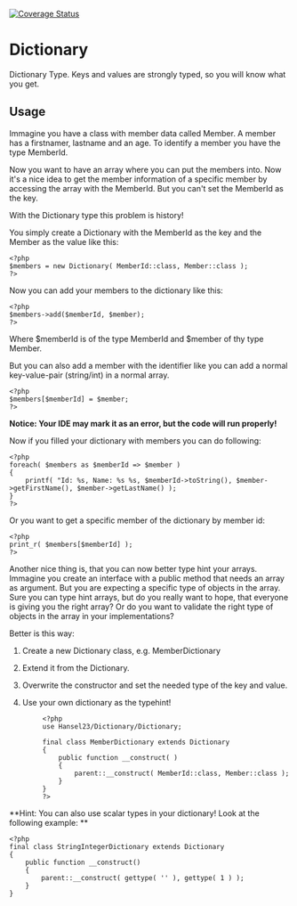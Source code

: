 [![Coverage Status](https://coveralls.io/repos/github/Hansel23/Dictionary/badge.svg?branch=master)](https://coveralls.io/github/Hansel23/Dictionary?branch=master)

# Dictionary

Dictionary Type. Keys and values are strongly typed, so you will know what you get.

## Usage

Immagine you have a class with member data called Member.
A member has a firstnamer, lastname and an age. To identify a member you have the type MemberId.

Now you want to have an array where you can put the members into. 
Now it's a nice idea to get the member information of a specific member by accessing the array with the MemberId.
But you can't set the MemberId as the key. 

With the Dictionary type this problem is history!

You simply create a Dictionary with the MemberId as the key and the Member as the value like this:

	<?php
	$members = new Dictionary( MemberId::class, Member::class );
	?>
	
Now you can add your members to the dictionary like this:

	<?php	
	$members->add($memberId, $member);
	?>
    
Where $memberId is of the type MemberId and $member of thy type Member.

But you can also add a member with the identifier like you can add a normal key-value-pair (string/int) in a normal array.

	<?php	
	$members[$memberId] = $member;
	?>

**Notice: Your IDE may mark it as an error, but the code will run properly!**

Now if you filled your dictionary with members you can do following:

    <?php
    foreach( $members as $memberId => $member )
    {
        printf( "Id: %s, Name: %s %s, $memberId->toString(), $member->getFirstName(), $member->getLastName() );
    }
    ?>

Or you want to get a specific member of the dictionary by member id:

    <?php
    print_r( $members[$memberId] );
    ?>

Another nice thing is, that you can now better type hint your arrays.
Immagine you create an interface with a public method that needs an array as argument.
But you are expecting a specific type of objects in the array. Sure you can type hint arrays, but do you really want to hope, that everyone is giving you the right array?
Or do you want to validate the right type of objects in the array in your implementations?

Better is this way: 

1. Create a new Dictionary class, e.g. MemberDictionary
2. Extend it from the Dictionary.
3. Overwrite the constructor and set the needed type of the key and value.
4. Use your own dictionary as the typehint!     

            <?php
            use Hansel23/Dictionary/Dictionary;
            
            final class MemberDictionary extends Dictionary
            {
                public function __construct( )
                { 
                    parent::__construct( MemberId::class, Member::class );
                }           
            }
            ?>

**Hint: You can also use scalar types in your dictionary! Look at the following example: **
    
    <?php
    final class StringIntegerDictionary extends Dictionary
    {
        public function __construct()
        {
            parent::__construct( gettype( '' ), gettype( 1 ) );
        }
    }